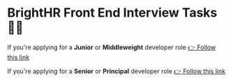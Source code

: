 # BrightHR Front End Interview Tasks 🧑‍💻

If you're applying for a **Junior** or **Middleweight** developer role [👉 Follow this link](/junior-and-middleweight.md)

If you're applying for a **Senior** or **Principal** developer role [👉 Follow this link](/senior-and-principal.md)
